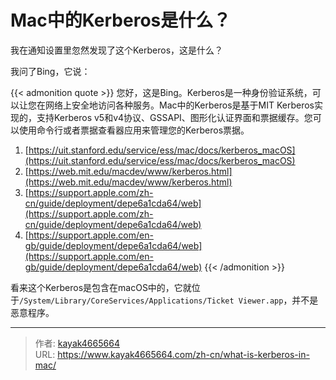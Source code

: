 # Mac中的Kerberos是什么？

我在通知设置里忽然发现了这个Kerberos，这是什么？
<!--more-->

我问了Bing，它说：

{{< admonition quote >}}
您好，这是Bing。Kerberos是一种身份验证系统，可以让您在网络上安全地访问各种服务。Mac中的Kerberos是基于MIT Kerberos实现的，支持Kerberos v5和v4协议、GSSAPI、图形化认证界面和票据缓存。您可以使用命令行或者票据查看器应用来管理您的Kerberos票据。

1. [https://uit.stanford.edu/service/ess/mac/docs/kerberos_macOS](https://uit.stanford.edu/service/ess/mac/docs/kerberos_macOS)
2. [https://web.mit.edu/macdev/www/kerberos.html](https://web.mit.edu/macdev/www/kerberos.html)
3. [https://support.apple.com/zh-cn/guide/deployment/depe6a1cda64/web](https://support.apple.com/zh-cn/guide/deployment/depe6a1cda64/web)
4. [https://support.apple.com/en-gb/guide/deployment/depe6a1cda64/web](https://support.apple.com/en-gb/guide/deployment/depe6a1cda64/web)
{{< /admonition >}}

看来这个Kerberos是包含在macOS中的，它就位于`/System/Library/CoreServices/Applications/Ticket Viewer.app`，并不是恶意程序。

---

> 作者: [kayak4665664](https://github.com/kayak4665664)  
> URL: https://www.kayak4665664.com/zh-cn/what-is-kerberos-in-mac/  

